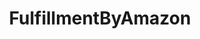 ---
title: FulfillmentByAmazon
crosslinks:
- Entrepreneur
- Flipping
- u_imguralbumbot
- youtubefactsbot
- autotldr
- youtubot
- tmsbmeta
- WalmartSellers
- videos
- hacking
- supremeclothing
- flipping
- conspiracy
- 7FigureCommunity
- worldnews
- IsAnybodyHere
- ecommerce
- slavelabour
- AmazonFBA
- amazon
---